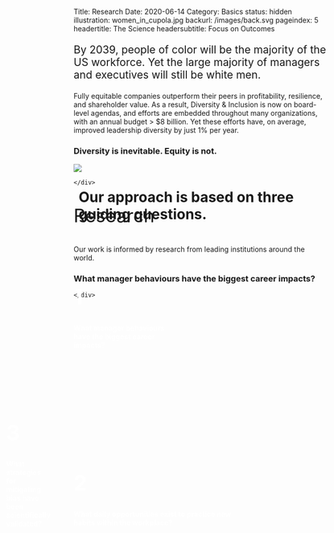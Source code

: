 Title: Research
Date: 2020-06-14
Category: Basics
status: hidden
illustration: women_in_cupola.jpg
backurl: /images/back.svg
pageindex: 5
headertitle: The Science
headersubtitle: Focus on Outcomes

<div class="row mt-4 mb-5 align-items-end">
    <div class="offset-lg-4 col-lg-8"><p class="main-title" style="font-size: 1.5em;">By 2039, people of color will be the majority of the US workforce. Yet the large majority of managers and executives will still be white men. </p>
    <p>Fully equitable companies outperform their peers in profitability, resilience, and shareholder value. As a result, Diversity & Inclusion is now on board-level agendas, and efforts are embedded throughout many organizations, with an annual budget > $8 billion. Yet these efforts have, on average, improved leadership diversity by just 1% per year.</p>
    <h3>Diversity is inevitable. Equity is not.</h3></div>
</div>

<div class="row mt-5">
    <div class="col-10 offset-1 align-content-end text-right" style="position: relative;">
        <div class="col-4" style="position: absolute; left: 10px; top: 10px;">
            <h1 class="main-title">Our approach is based on three guiding questions.</h1>
        </div>
        <div style="position: relative; color: white; font-weight: 700;">
            <img src="/images/eqresearch-venndiagram_900w.webp"/>
            <div class="col-3 text-center" style="position: absolute; top: 180px; right: 320px;">
                <h1 style="font-size: 3em;">1</h1>
                <p>What manager behaviours have the biggest career impacts?</p>
            </div>
            <div class="col-3 text-center" style="position: absolute; top: 450px; right: 550px;">
                <h1 style="font-size: 3em;">3</h1>
                <p>What strategies for mitigating bias have been scientifically validated?</p>
            </div>
            <div class="col-3 text-center" style="position: absolute; top: 550px; right: 190px;">
                <h1 style="font-size: 3em;">2</h1>
                <p>What daily opportunities exist to practice new habits within the workplace?</p>
            </div>
        </div>

    </div>
</div>

<div class="row mt-5">
    <div class="col-12"><p class="main-title" style="font-size: 2.6em;">Research</p>
    <p>Our work is informed by research from leading institutions around the world.</p>
    </div>
</div>

<div class="row mt-5">
    <div class="col-12"><h3>What manager behaviours have the biggest career impacts?</h3>
    
    </div>
</div>